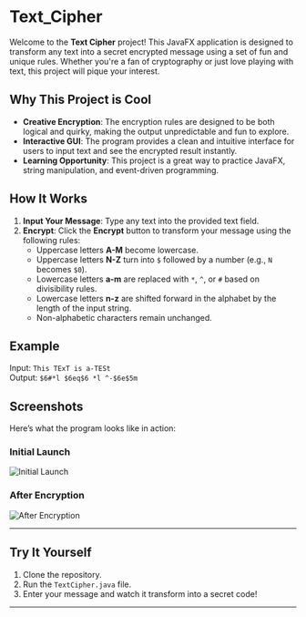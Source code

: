 # Text_Cipher

Welcome to the **Text Cipher** project! This JavaFX application is designed to transform any text into a secret encrypted message using a set of fun and unique rules. Whether you're a fan of cryptography or just love playing with text, this project will pique your interest.

## Why This Project is Cool
- **Creative Encryption**: The encryption rules are designed to be both logical and quirky, making the output unpredictable and fun to explore.
- **Interactive GUI**: The program provides a clean and intuitive interface for users to input text and see the encrypted result instantly.
- **Learning Opportunity**: This project is a great way to practice JavaFX, string manipulation, and event-driven programming.

## How It Works
1. **Input Your Message**: Type any text into the provided text field.
2. **Encrypt**: Click the **Encrypt** button to transform your message using the following rules:
   - Uppercase letters **A-M** become lowercase.
   - Uppercase letters **N-Z** turn into `$` followed by a number (e.g., `N` becomes `$0`).
   - Lowercase letters **a-m** are replaced with `*`, `^`, or `#` based on divisibility rules.
   - Lowercase letters **n-z** are shifted forward in the alphabet by the length of the input string.
   - Non-alphabetic characters remain unchanged.

## Example
Input: `This TExT is a-TESt`  
Output: `$6#*l $6eq$6 *l ^-$6e$5m`

## Screenshots
Here’s what the program looks like in action:

### Initial Launch
![Initial Launch](https://github.com/your-username/BlackJack_Game/raw/main/textcipher_initial.png)

### After Encryption
![After Encryption](https://github.com/your-username/BlackJack_Game/raw/main/textcipher_encrypted.png)

---

## Try It Yourself
1. Clone the repository.
2. Run the `TextCipher.java` file.
3. Enter your message and watch it transform into a secret code!

---
